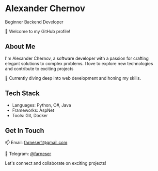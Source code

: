 # Alexander Chernov

Beginner Backend Developer

👋 Welcome to my GitHub profile!

## About Me

I'm Alexander Chernov, a software developer with a passion for crafting elegant solutions to complex problems. I love to explore new technologies and contribute to exciting projects

🌱 Currently diving deep into web development and honing my skills.

## Tech Stack

- Languages: Python, C#, Java
- Frameworks: AspNet
- Tools: Git, Docker

## Get In Touch

📫 Email: farneser1@gmail.com

💬 Telegram: [@farneser](https://t.me/farneser)

Let's connect and collaborate on exciting projects!
